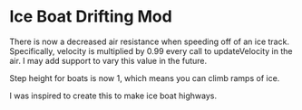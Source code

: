 # Ice Boat Drifting Mod
There is now a decreased air resistance when speeding off of an ice track.
Specifically, velocity is multiplied by 0.99 every call to updateVelocity in the air.
I may add support to vary this value in the future.

Step height for boats is now 1, which means you can climb ramps of ice.

I was inspired to create this to make ice boat highways.